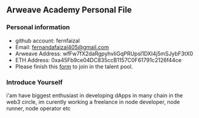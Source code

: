 ## Arweave Academy Personal File

### Personal information

- github account: fernfaizal
- Email: fernandafaizal405@gmail.com
- Arweave Address: wfFw7fX2daRgpyhvIiGqPRUpsl1DXI4j5mSJybF3tX0
- ETH Address: 0xa45Fb9ce04DC835ccB1157C0F61791c2126f44ce
- Please finish this [form](https://docs.google.com/forms/d/e/1FAIpQLSfWA5fIIcBgmRppm3jNz5vmf9Mai_QMVil-2pO4r7YKn_Zhtw/viewform?usp=sf_link) to join in the talent pool.

### Introduce Yourself
 i'am have biggest enthusiast in developing dApps in many chain in the web3 circle, im curently working a freelance in node developer, node runner, node operator etc
